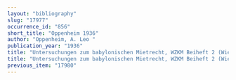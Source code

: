 ```yaml
---
layout: "bibliography"
slug: "17977"
occurrence_id: "856"
short_title: "Oppenheim 1936"
author: "Oppenheim, A. Leo "
publication_year: "1936"
title: "Untersuchungen zum babylonischen Mietrecht, WZKM Beiheft 2 (Wien)"
title: "Untersuchungen zum babylonischen Mietrecht, WZKM Beiheft 2 (Wien)"
previous_item: "17980"
---
```

